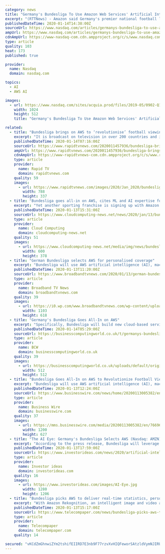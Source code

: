 ```yaml
---
category: news
title: "Germany's Bundesliga To Use Amazon Web Services' Artificial Intelligence"
excerpt: "(RTTNews) - Amazon said Germany's premier national football league Bundesliga selected Amazon Web Services or AWS as its official technology provider, enriching the overall football experience for its global fan base."
publishedDateTime: 2020-01-14T14:38:00Z
sourceUrl: https://www.nasdaq.com/articles/germanys-bundesliga-to-use-amazon-web-services-artificial-intelligence-2020-01-14
ampUrl: https://www.nasdaq.com/articles/germanys-bundesliga-to-use-amazon-web-services-artificial-intelligence-2020-01-14?amp
cdnAmpUrl: https://www-nasdaq-com.cdn.ampproject.org/c/s/www.nasdaq.com/articles/germanys-bundesliga-to-use-amazon-web-services-artificial-intelligence-2020-01-14?amp
type: article
quality: 103
heat: 173
published: true

provider:
  name: Nasdaq
  domain: nasdaq.com

topics:
  - AI
  - AWS AI

images:
  - url: https://www.nasdaq.com/sites/acquia.prod/files/2019-05/0902-Q19%20Total%20Markets%20photos%20and%20gif_CC8.jpg
    width: 1024
    height: 512
    title: "Germany's Bundesliga To Use Amazon Web Services' Artificial Intelligence"

related:
  - title: "Bundesliga brings on AWS to ‘revolutionise’ football viewing experience"
    excerpt: "It is broadcast on television in over 200 countries and is operated by the DFL Deutsche Fußball Liga. Under the terms of its deal with AWS, the Bundesliga will make use during the 2019-20 season and beyond of artificial intelligence (AI), machine learning (ML), analytics, compute, database, and storage services to deliver real-time statistics ..."
    publishedDateTime: 2020-01-14T07:16:00Z
    sourceUrl: https://www.rapidtvnews.com/2020011457936/bundesliga-brings-on-aws-to-revolutionise-football-viewing-experience.html
    ampUrl: https://www.rapidtvnews.com/2020011457936/bundesliga-brings-on-aws-to-revolutionise-football-viewing-experience.amp.html
    cdnAmpUrl: https://www-rapidtvnews-com.cdn.ampproject.org/c/s/www.rapidtvnews.com/2020011457936/bundesliga-brings-on-aws-to-revolutionise-football-viewing-experience.amp.html
    type: article
    provider:
      name: Rapid TV
      domain: rapidtvnews.com
    quality: 59
    images:
      - url: https://www.rapidtvnews.com/images/2020/Jan_2020/bundesliga_AWS_14Jan2020.jpg
        width: 788
        height: 337
  - title: "Bundesliga goes all-in on AWS, cites ML and AI expertise for archiving as key"
    excerpt: "Yet another sporting franchise is signing up with Amazon Web Services (AWS) to utilise its artificial intelligence (AI) and machine learning (ML) capabilities. The Bundesliga, Germany’s top flight football league, has announced it its going all-in on AWS to beef up its statistical acumen as well as improve the fan experience. Among the ..."
    publishedDateTime: 2020-01-13T15:31:00Z
    sourceUrl: https://www.cloudcomputing-news.net/news/2020/jan/13/bundesliga-goes-all-aws-cites-ml-and-ai-expertise-archiving-key/
    type: article
    provider:
      name: Cloud Computing
      domain: cloudcomputing-news.net
    quality: 51
    images:
      - url: https://www.cloudcomputing-news.net/media/img/news/bundesliga.jpg.600x600_q96.png
        width: 600
        height: 378
  - title: "German Bundesliga selects AWS for personalised coverage"
    excerpt: "Bundesliga will use AWS artificial intelligence (AI), machine learning (ML), analytics, compute, database, and storage services to deliver real-time statistics to predict future plays and game outcomes, and recommend personalised match footage across ..."
    publishedDateTime: 2020-01-13T11:20:00Z
    sourceUrl: https://www.broadbandtvnews.com/2020/01/13/german-bundesliga-selects-aws-for-personalised-coverage/
    type: article
    provider:
      name: Broadband TV News
      domain: broadbandtvnews.com
    quality: 39
    images:
      - url: https://i0.wp.com/www.broadbandtvnews.com/wp-content/uploads/2017/08/Bundesliga-2017.jpg?fit=1103%2C618&ssl=1
        width: 1103
        height: 618
  - title: "Germany's Bundesliga Goes All-In on AWS"
    excerpt: "Specifically, Bundesliga will build new cloud-based services that automate processes, increase operational efficiency, and enhance the viewing experience using AWS artificial intelligence (AI), machine learning (ML), analytics, compute, database, and storage services."
    publishedDateTime: 2020-01-14T05:29:00Z
    sourceUrl: https://businesscomputingworld.co.uk/t/germanys-bundesliga-goes-all-in-on-aws/231205
    type: article
    provider:
      name: BCW
      domain: businesscomputingworld.co.uk
    quality: 39
    images:
      - url: https://businesscomputingworld.co.uk/uploads/default/original/1X/f630a15932336b1cfe94ee76167108be74ef73e8.jpeg
        width: 512
        height: 512
  - title: "Bundesliga Goes All-In on AWS to Revolutionize Football Viewing Experience"
    excerpt: "Bundesliga will use AWS artificial intelligence (AI), machine learning (ML), analytics, compute, database, and storage services to deliver real-time statistics to predict future plays and game outcomes, and recommend personalized match footage across mobile, online, streaming, and television broadcasts. Using AWS technology, Germany’s premier ..."
    publishedDateTime: 2020-01-13T12:24:00Z
    sourceUrl: https://www.businesswire.com/news/home/20200113005382/en/Bundesliga-All-In-AWS-Revolutionize-Football-Viewing-Experience
    type: article
    provider:
      name: Business Wire
      domain: businesswire.com
    quality: 37
    images:
      - url: https://mms.businesswire.com/media/20200113005382/en/766965/23/AWS_logo_RGB.jpg
        width: 1200
        height: 627
  - title: "The AI Eye: Germany's Bundesliga Selects AWS (Nasdaq: AMZN) for Tech and IBM (NYSE: IBM) Announces Developments for Sterling Supply Chain Platform"
    excerpt: "According to the press release, Bundesliga will leverage \"AWS artificial intelligence (AI), machine learning (ML), analytics, compute, database, and storage services to deliver real-time statistics to predict future plays and game outcomes, and recommend personalized match footage across mobile, online, streaming, and television broadcasts.\""
    publishedDateTime: 2020-01-13T17:59:00Z
    sourceUrl: https://www.investorideas.com/news/2020/artificial-intelligence/01131AIEye-AMZN-IBM.asp
    type: article
    provider:
      name: Investor ideas
      domain: investorideas.com
    quality: 16
    images:
      - url: https://www.investorideas.com/images/AI-Eye.jpg
        width: 1280
        height: 1206
  - title: "Bundesliga picks AWS to deliver real-time statistics, personalised match footage"
    excerpt: "With Amazon Rekognition, an intelligent image and video analysis service, Bundesliga will build a cloud-based media archive that will automatically tag specific frames from its more than 150,000 hours of video, with metadata such as game, jersey, player, team, and venue, so that the league can easily search historical footage and surface ..."
    publishedDateTime: 2020-01-13T15:17:00Z
    sourceUrl: https://www.telecompaper.com/news/bundesliga-picks-aws-to-deliver-real-time-statistics-personalised-match-footage--1322513
    type: article
    provider:
      name: Telecompaper
      domain: telecompaper.com
    quality: 14

secured: "vKCdZmGhnwiZYm2tshifEIIRD7E3nb9F77rzvXvHIQFeworSAtzldVymNJIRUDAA7gJzZCPln1YrUwd3+6qH8QCWAT/nwLTZPmNtgWaJY+OdSrGeuWPY8zjVVFvaqdA+Ll/h/6z0m5x5ndDCjmpQIxqn8vyC4TysYQtEPxNGF5nb3JsH3CoiKSuPt3Bzw0Qhxizb9FLse8o47bRPedv8L7w+w+E+c17Hze5I2JuKJvnMCLbeAJwVvIIuRndevdiUCk3ynTWlxeCUA1h4nGqvD5h45LuQHIP4gtKauVATLps=;vR/cPDl8APq1RwhqeJM57Q=="
---
```


